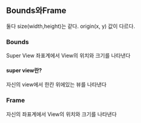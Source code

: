 ## Bounds와Frame
둘다 size(width,height)는 같다.
origin(x, y) 값이 다르다.

### Bounds
Super View 좌표계에서 View의 위치와 크기를 나타낸다
#### super view란?
자신의 view에서 한칸 위에있는 뷰를 나타낸다

### Frame
자신의 좌표계에서 View의 위치와 크기를 나타낸다
